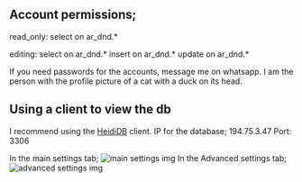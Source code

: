 ## Account permissions;

read_only:
select on ar_dnd.*

editing:
select on ar_dnd.*
insert on ar_dnd.*
update on ar_dnd.*

If you need passwords for the accounts, message me on whatsapp. I am the person with the profile picture of a cat with a duck on its head.

## Using a client to view the db

I recommend using the [HeidiDB](https://www.heidisql.com/) client. 
IP for the database;
194.75.3.47
Port:
3306

In the main settings tab;
![main settings img](https://imgur.com/p53Ejgc)
In the Advanced settings tab;
![advanced settings img](https://imgur.com/vq5Nif7)
